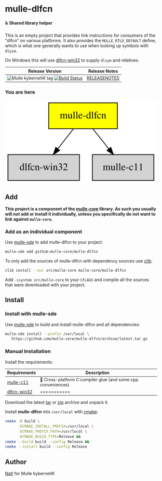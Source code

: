 # mulle-dlfcn

#### ♿️ Shared library helper

This is an empty project that provides link instructions for consumers
of the "dlfcn" on various platforms. It also provides the
`MULLE_RTLD_DEFAULT` define, which is what one generally wants to use when
looking up symbols with `dlysm`.

On Windows this will use [dlfcn-win32]() to supply `dlsym` and relatives.




| Release Version                                       | Release Notes
|-------------------------------------------------------|--------------
| ![Mulle kybernetiK tag](https://img.shields.io/github/tag/mulle-core/mulle-dlfcn.svg?branch=release) [![Build Status](https://github.com/mulle-core/mulle-dlfcn/workflows/CI/badge.svg?branch=release)](//github.com/mulle-core/mulle-dlfcn/actions) | [RELEASENOTES](RELEASENOTES.md) |






### You are here

![Overview](overview.dot.svg)





## Add

**This project is a component of the [mulle-core](//github.com/mulle-core/mulle-core) library. As such you usually will *not* add or install it
individually, unless you specifically do not want to link against
`mulle-core`.**


### Add as an individual component

Use [mulle-sde](//github.com/mulle-sde) to add mulle-dlfcn to your project:

``` sh
mulle-sde add github:mulle-core/mulle-dlfcn
```

To only add the sources of mulle-dlfcn with dependency
sources use [clib](https://github.com/clibs/clib):


``` sh
clib install --out src/mulle-core mulle-core/mulle-dlfcn
```

Add `-isystem src/mulle-core` to your `CFLAGS` and compile all the sources that were downloaded with your project.


## Install

### Install with mulle-sde

Use [mulle-sde](//github.com/mulle-sde) to build and install mulle-dlfcn and all dependencies:

``` sh
mulle-sde install --prefix /usr/local \
   https://github.com/mulle-core/mulle-dlfcn/archive/latest.tar.gz
```

### Manual Installation

Install the requirements:

| Requirements                                 | Description
|----------------------------------------------|-----------------------
| [mulle-c11](https://github.com/mulle-c/mulle-c11)             | 🔀 Cross-platform C compiler glue (and some cpp conveniences)
| [dlfcn-win32](https://github.com/mulle-core/dlfcn-win32)             | ===========

Download the latest [tar](https://github.com/mulle-core/mulle-dlfcn/archive/refs/tags/latest.tar.gz) or [zip](https://github.com/mulle-core/mulle-dlfcn/archive/refs/tags/latest.zip) archive and unpack it.

Install **mulle-dlfcn** into `/usr/local` with [cmake](https://cmake.org):

``` sh
cmake -B build \
      -DCMAKE_INSTALL_PREFIX=/usr/local \
      -DCMAKE_PREFIX_PATH=/usr/local \
      -DCMAKE_BUILD_TYPE=Release &&
cmake --build build --config Release &&
cmake --install build --config Release
```


## Author

[Nat!](https://mulle-kybernetik.com/weblog) for Mulle kybernetiK  



